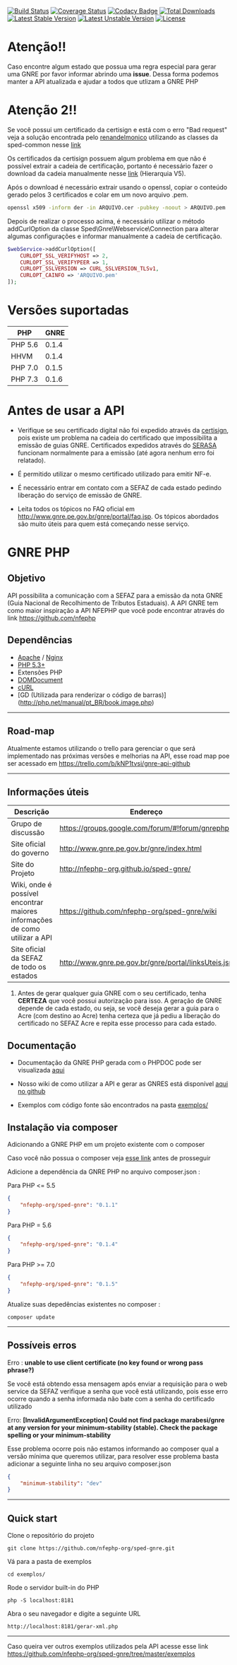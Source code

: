 [![Build Status](https://travis-ci.org/nfephp-org/sped-gnre.svg?branch=master)](https://travis-ci.org/nfephp-org/sped-gnre)
[![Coverage Status](https://coveralls.io/repos/marabesi/gnrephp/badge.svg)](https://coveralls.io/r/nfephp-org/sped-gnre)
[![Codacy Badge](https://api.codacy.com/project/badge/Grade/6b593e02cc9c4a67a29216b6486b00b7)](https://www.codacy.com/app/matheus-marabesi/sped-gnre?utm_source=github.com&amp;utm_medium=referral&amp;utm_content=nfephp-org/sped-gnre&amp;utm_campaign=Badge_Grade)
[![Total Downloads](https://poser.pugx.org/marabesi/gnre/downloads)](https://packagist.org/packages/nfephp-org/sped-gnre)
[![Latest Stable Version](https://poser.pugx.org/marabesi/gnre/v/stable)](https://packagist.org/packages/nfephp-org/sped-gnre)
[![Latest Unstable Version](https://poser.pugx.org/marabesi/gnre/v/unstable.png)](https://packagist.org/packages/nfephp-org/sped-gnre)
[![License](https://poser.pugx.org/marabesi/gnre/license)](https://packagist.org/packages/nfephp-org/sped-gnre)

Atenção!!
=================
Caso encontre algum estado que possua uma regra especial para gerar uma GNRE por favor informar abrindo uma **issue**.
Dessa forma podemos manter a API atualizada e ajudar a todos que utlizam a GNRE PHP

Atenção 2!!
=================
Se você possui um certificado da certisign e está com o erro "Bad request" veja a solução encontrada pelo [renandelmonico](https://github.com/renandelmonico) utilizando
as classes da sped-common nesse [link](https://groups.google.com/d/msg/gnrephp/kbNWB3aEBbs/0g067FKlBgAJ)

Os certificados da certisign possuem algum problema em que não é possível extrair a cadeia de certificação, portanto é necessário fazer o download da cadeia manualmente nesse [link](https://www.certisign.com.br/duvidas-suporte/downloads/hierarquias/icp-brasil/ac-instituto-fenacon-rfb) (Hierarquia V5).

Após o download é necessário extrair usando o openssl, copiar o conteúdo gerado pelos 3 certificados e colar em um novo arquivo .pem.

```sh
openssl x509 -inform der -in ARQUIVO.cer -pubkey -noout > ARQUIVO.pem
```

Depois de realizar o processo acima, é necessário utilizar o método addCurlOption da classe Sped\Gnre\Webservice\Connection para alterar algumas configurações e informar manualmente a cadeia de certificação.

```php
$webService->addCurlOption([
    CURLOPT_SSL_VERIFYHOST => 2,
    CURLOPT_SSL_VERIFYPEER => 1,
    CURLOPT_SSLVERSION => CURL_SSLVERSION_TLSv1,
    CURLOPT_CAINFO => 'ARQUIVO.pem'
]);
```

Versões suportadas
=================

|PHP| GNRE|
|---|-----|
| PHP 5.6 | 0.1.4 |
| HHVM | 0.1.4 |
| PHP 7.0 | 0.1.5 |
| PHP 7.3 | 0.1.6 |


Antes de usar a API
=================

- Verifique se seu certificado digital não foi expedido através da [certisign](https://www.certisign.com.br), pois existe um problema na cadeia do certificado que impossibilita a emissão de guias GNRE. Certificados expedidos através do [SERASA](https://serasa.certificadodigital.com.br/) funcionam normalmente para a emissão (até agora nenhum erro foi relatado).

- É permitido utilizar o mesmo certificado utilizado para emitir NF-e.

- É necessário entrar em contato com a SEFAZ de cada estado pedindo liberação do serviço de emissão de GNRE.

- Leita todos os tópicos no FAQ oficial em http://www.gnre.pe.gov.br/gnre/portal/faq.jsp. Os tópicos abordados são muito úteis para quem está começando nesse serviço.

GNRE PHP
=================

Objetivo
-----
 API possibilita a comunicação com a SEFAZ para a emissão da nota GNRE (Guia Nacional de Recolhimento de Tributos Estaduais).
 A API GNRE tem como maior inspiração a API NFEPHP que você pode encontrar através do link https://github.com/nfephp

Dependências
-------
* [Apache](http://httpd.apache.org/) / [Nginx](http://nginx.org/)
* [PHP 5.3+](http://php.net)
* Extensões PHP
 * [DOMDocument](http://br2.php.net/manual/en/domdocument.construct.php)
 * [cURL](http://br2.php.net/manual/book.curl.php)
 * [GD (Utilizada para renderizar o código de barras)] (http://php.net/manual/pt_BR/book.image.php)

------

Road-map
-----

Atualmente estamos utilizando o trello para gerenciar o que será implementado nas próximas versões e melhorias na API, esse road map poe ser acessado em https://trello.com/b/kNP1tvsi/gnre-api-github

------

Informações úteis
-----

|Descrição|Endereço|
|---------|--------|
|Grupo de discussão | https://groups.google.com/forum/#!forum/gnrephp|
|Site oficial do governo | http://www.gnre.pe.gov.br/gnre/index.html|
|Site do Projeto | http://nfephp-org.github.io/sped-gnre/|
|Wiki, onde é possível encontrar maiores informações de como utilizar a API | https://github.com/nfephp-org/sped-gnre/wiki|
|Site oficial da SEFAZ de todo os estados|http://www.gnre.pe.gov.br/gnre/portal/linksUteis.jsp|

1. Antes de gerar qualquer guia GNRE com o seu certificado, tenha **CERTEZA** que você possui autorização para isso. A geração de
GNRE depende de cada estado, ou seja, se você deseja gerar a guia para o Acre (com destino ao Acre) tenha certeza que
já pediu a liberação do certificado no SEFAZ Acre e repita esse processo para cada estado.

Documentação
------
* Documentação da GNRE PHP gerada com o PHPDOC pode ser visualizada [aqui](http://nfephp-org.github.io/sped-gnre//doc/namespaces/Gnre.html)

* Nosso wiki de como utilizar a API e gerar as GNRES está disponível [aqui no github](https://github.com/nfephp-org/sped-gnre/wiki)

* Exemplos com código fonte são encontrados na pasta [exemplos/](https://github.com/nfephp-org/sped-gnre/tree/master/exemplos)

Instalação via composer
------
Adicionando a GNRE PHP em um projeto existente com o composer

Caso você não possua o composer veja [esse link](https://getcomposer.org/doc/01-basic-usage.md) antes de prosseguir

Adicione a dependência da GNRE PHP no arquivo composer.json :

Para PHP <= 5.5
``` json
{
    "nfephp-org/sped-gnre": "0.1.1"
}
```

Para PHP = 5.6
``` json
{
    "nfephp-org/sped-gnre": "0.1.4"
}
```


Para PHP >= 7.0
``` json
{
    "nfephp-org/sped-gnre": "0.1.5"
}
```

Atualize suas depedências existentes no composer :

``` terminal
composer update
```
-----
Possíveis erros
-----

Erro : **unable to use client certificate (no key found or wrong pass phrase?)**

Se você está obtendo essa mensagem após enviar a requisição para o web service da SEFAZ verifique a senha que você está utilizando, pois esse erro ocorre quando a senha informada não bate com a senha do certificado utilizado

Erro: **[InvalidArgumentException]
Could not find package marabesi/gnre at any version for your minimum-stability (stable). Check the package spelling or your minimum-stability**

Esse problema ocorre pois não estamos informando ao composer qual a versão mínima que queremos utilizar, para resolver esse problema basta adicionar a seguinte linha no seu arquivo composer.json

``` json
{
    "minimum-stability": "dev"
}
```
-----
Quick start
-----
Clone o repositório do projeto
``` terminal
git clone https://github.com/nfephp-org/sped-gnre.git
```
Vá para a pasta de exemplos
```
cd exemplos/
```
Rode o servidor built-in do PHP
```
php -S localhost:8181
```
Abra o seu navegador e digite a seguinte URL
```
http://localhost:8181/gerar-xml.php
```
-----

Caso queira ver outros exemplos utilizados pela API acesse esse link https://github.com/nfephp-org/sped-gnre/tree/master/exemplos
